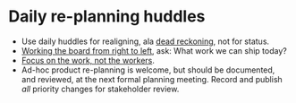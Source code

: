 # Daily re-planning huddles

- Use daily huddles for realigning, ala [dead reckoning](https://en.wikipedia.org/wiki/Dead_reckoning), not for status. 
- [Working the board from right to left](https://www.zmarcusoft.net/2017/03/comments-on-board-practices-7.html), ask: What work we can ship today?
- [Focus on the work, not the workers](https://www.marcusoft.net/2017/02/comments-on-board-practices-6.html).
- Ad-hoc product re-planning is welcome, but should be documented, and reviewed, at the next formal planning meeting. Record and publish *all* priority changes for stakeholder review.

<!--stackedit_data:
eyJoaXN0b3J5IjpbMTAzNzA3NDU1MiwxNTAyODgyNDk4LC0xND
AwMDc4MjM5LDE5NDQ4NTQxOTBdfQ==
-->